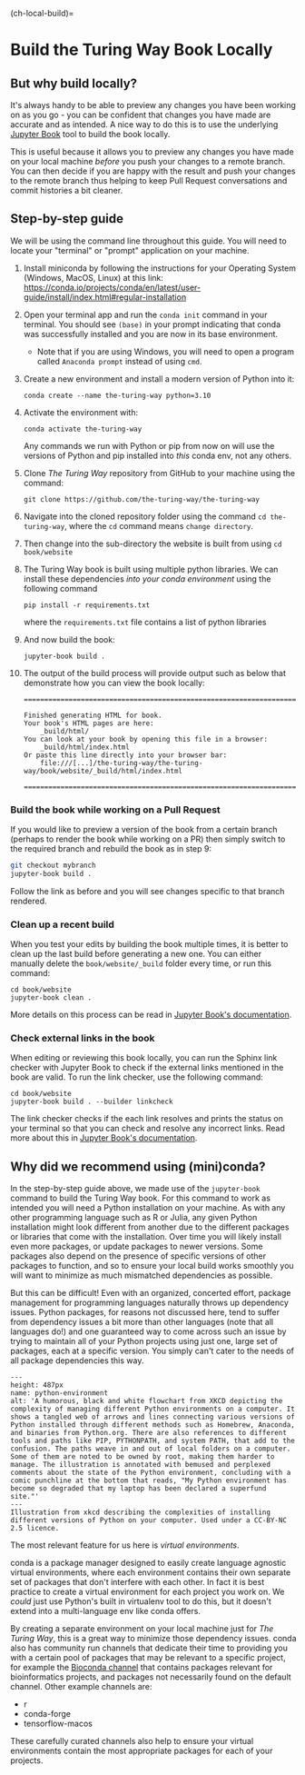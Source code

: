 (ch-local-build)=
# Build the Turing Way Book Locally

## But why build locally?

It's always handy to be able to preview any changes you have been working on as you go - you can be confident that changes you have made are accurate and as intended.
A nice way to do this is to use the underlying [Jupyter Book](https://jupyterbook.org/en/stable/intro.html) tool to build the book locally.

This is useful because it allows you to preview any changes you have made on your local machine *before* you push your changes to a remote branch.
You can then decide if you are happy with the result and push your changes to the remote branch thus helping to keep Pull Request conversations and commit histories a bit cleaner.

## Step-by-step guide

We will be using the command line throughout this guide.
You will need to locate your "terminal" or "prompt" application on your machine.

1. Install miniconda by following the instructions for your Operating System (Windows, MacOS, Linux) at this link: https://conda.io/projects/conda/en/latest/user-guide/install/index.html#regular-installation

2. Open your terminal app and run the `conda init` command in your terminal. You should see `(base)` in your prompt indicating that conda was successfully installed and you are now in its base environment.
    - Note that if you are using Windows, you will need to open a program called `Anaconda prompt` instead of using `cmd`.

3. Create a new environment and install a modern version of Python into it:

   ```console
   conda create --name the-turing-way python=3.10
   ```

4. Activate the environment with:

   ```console
   conda activate the-turing-way
   ```

   Any commands we run with Python or pip from now on will use the versions of Python and pip installed into _this_ conda env, not any others.

5. Clone _The Turing Way_ repository from GitHub to your machine using the command: 

   ```console
   git clone https://github.com/the-turing-way/the-turing-way
   ```

6. Navigate into the cloned repository folder using the command `cd the-turing-way`, where the `cd` command means `change directory`.

7. Then change into the sub-directory the website is built from using `cd book/website`

8. The Turing Way book is built using multiple python libraries. We can install these dependencies _into your conda environment_ using the following command

   ```console
   pip install -r requirements.txt
   ```

   where the `requirements.txt` file contains a list of python libraries

9. And now build the book:

   ```console
   jupyter-book build .
   ```

10. The output of the build process will provide output such as below that demonstrate how you can view the book locally:

    ```text
    ===============================================================================

    Finished generating HTML for book.
    Your book's HTML pages are here:
        _build/html/
    You can look at your book by opening this file in a browser:
        _build/html/index.html
    Or paste this line directly into your browser bar:
        file:///[...]/the-turing-way/the-turing-way/book/website/_build/html/index.html

    ===============================================================================
    ```

### Build the book while working on a Pull Request

If you would like to preview a version of the book from a certain branch (perhaps to render the book while working on a PR) then simply switch to the required branch and rebuild the book as in step 9:

   ```bash
   git checkout mybranch
   jupyter-book build .
   ```

Follow the link as before and you will see changes specific to that branch rendered.

### Clean up a recent build

When you test your edits by building the book multiple times, it is better to clean up the last build before generating a new one.
You can either manually delete the `book/website/_build` folder every time, or run this command:

```console
cd book/website
jupyter-book clean .
```

More details on this process can be read in [Jupyter Book's documentation](https://jupyterbook.org/en/stable/basics/build.html?highlight=clean#clean-your-books-generated-files).


### Check external links in the book

When editing or reviewing this book locally, you can run the Sphinx link checker with Jupyter Book to check if the external links mentioned in the book are valid.
To run the link checker, use the following command:

```console
cd book/website
jupyter-book build . --builder linkcheck
```

The link checker checks if the each link resolves and prints the status on your terminal so that you can check and resolve any incorrect links.
Read more about this in [Jupyter Book's documentation](https://jupyterbook.org/en/stable/advanced/html.html?highlight=check%20external#check-external-links-in-your-book).

## Why did we recommend using (mini)conda?

In the step-by-step guide above, we made use of the `jupyter-book` command to build the Turing Way book. For this command to work as intended you will need a Python installation on your machine.
As with any other programming language such as R or Julia, any given Python installation might look different from another due to the different packages or libraries that come with the installation.
Over time you will likely install even more packages, or update packages to newer versions. Some packages also depend on the presence of specific versions of other packages to function, and so to ensure your local build works smoothly you will want to minimize as much mismatched dependencies as possible.

But this can be difficult! Even with an organized, concerted effort, package management for programming languages naturally throws up dependency issues. Python packages, for reasons not discussed here, tend to suffer from dependency issues a bit more than other languages (note that all languages do!) and one guaranteed way to come across such an issue by trying to maintain all of your Python projects using just one, large set of packages, each at a specific version. You simply can't cater to the needs of all package dependencies this way.

```{figure} https://imgs.xkcd.com/comics/python_environment.png
---
height: 487px
name: python-environment
alt: 'A humorous, black and white flowchart from XKCD depicting the complexity of managing different Python environments on a computer. It shows a tangled web of arrows and lines connecting various versions of Python installed through different methods such as Homebrew, Anaconda, and binaries from Python.org. There are also references to different tools and paths like PIP, PYTHONPATH, and system PATH, that add to the confusion. The paths weave in and out of local folders on a computer. Some of them are noted to be owned by root, making them harder to manage. The illustration is annotated with bemused and perplexed comments about the state of the Python environment, concluding with a comic punchline at the bottom that reads, "My Python environment has become so degraded that my laptop has been declared a superfund site."'
---
Illustration from xkcd describing the complexities of installing different versions of Python on your computer. Used under a CC-BY-NC 2.5 licence.
```

The most relevant feature for us here is *virtual environments*.

conda is a package manager designed to easily create language agnostic virtual environments, where each environment contains their own separate set of packages that don't interfere with each other.
In fact it is best practice to create a virtual environment for each project you work on.
We *could* just use Python's built in virtualenv tool to do this, but it doesn't extend into a multi-language env like conda offers.

By creating a separate environment on your local machine just for _The Turing Way_, this is a great way to minimize those dependency issues.
conda also has community run channels that dedicate their time to providing you with a certain pool of packages that may be relevant to a specific project, for example the [Bioconda channel](https://github.com/bioconda/bioconda-recipes) that contains packages relevant for bioinformatics projects, and packages not necessarily found on the default channel. Other example channels are:
- r
- conda-forge
- tensorflow-macos

These carefully curated channels also help to ensure your virtual environments contain the most appropriate packages for each of your projects.
